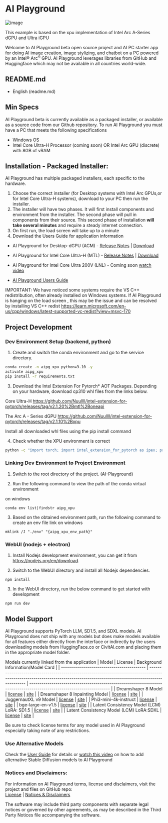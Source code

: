# AI Playground

![image](https://github.com/user-attachments/assets/66086f2c-216e-4a79-8ff9-01e04db7e71d)

This example is based on the xpu implementation of Intel Arc A-Series dGPU and Ultra iGPU

Welcome to AI Playground beta open source project and AI PC starter app for doing AI image creation, image stylizing, and chatbot on a PC powered by an Intel® Arc™ GPU.  AI Playground leverages libraries from GitHub and Huggingface which may not be available in all countries world-wide.

## README.md
- English (readme.md)

## Min Specs
AI Playground beta is currently available as a packaged installer, or available as a source code from our Github repository.  To run AI Playground you must have a PC that meets the following specifications

*	Windows OS
*	Intel Core Ultra-H Processor (coming soon) OR Intel Arc GPU (discrete) with 8GB of vRAM

## Installation - Packaged Installer: 
AI Playground has multiple packaged installers, each specific to the hardware. 
1. Choose the correct installer (for Desktop systems with Intel Arc GPUs,or for Intel Core Ultra-H systems), download to your PC then run the installer.
2. The installer will have two phases.  It will first install components and environment from the installer. The second phase will pull in components from their source. </b >
This second phase of installation **will take several minutes** and require a steady internet connection.
3. On first run, the load screen will take up to a minute
4. Download the Users Guide for application information

*	AI Playground for Desktop-dGPU (ACM) - [Release Notes](https://github.com/intel/AI-Playground/releases/tag/v1.01beta) | [Download](https://github.com/intel/AI-Playground/releases/download/v1.01beta/AI.Playground-v1.01b-Desktop_dGPU.exe) 

*	AI Playground for Intel Core Ultra-H (MTL) - [Release Notes](https://github.com/intel/AI-Playground/releases/tag/v1.01beta.mtl) | [Download](https://github.com/intel/AI-Playground/releases/download/v1.01beta.mtl/AI.Playground-v1.01b-Mobile_MTL-H.exe) 

*	AI Playground for Intel Core Ultra 200V (LNL) - Coming soon  [watch video](https://www.youtube.com/watch?v=zDQn6cIcmKY) 

*	[AI Playground Users Guide](https://github.com/intel/ai-playground/blob/main/AI%20Playground%20Users%20Guide.pdf)

IMPORTANT: We have noticed some systems require the VS C++ redistribution, often already installed on Windows systems. If AI Playground is hanging on the load screen , this may be the issue and can be resolved by installing VS C++ redist https://learn.microsoft.com/en-us/cpp/windows/latest-supported-vc-redist?view=msvc-170

## Project Development
### Dev Environment Setup (backend, python)

1. Create and switch the conda environment and go to the service directory.
```cmd
conda create -n aipg_xpu python=3.10 -y
activate aipg_xpu
pip install -r requirements.txt
```

3. Download the Intel Extension For Pytorch* AOT Packages. Depending on your hardware, download cp310 whl files from the links below.

Core Ultra-H https://github.com/Nuullll/intel-extension-for-pytorch/releases/tag/v2.1.20%2Bmtl%2Boneapi

The Arc A - Series dGPU https://github.com/Nuullll/intel-extension-for-pytorch/releases/tag/v2.1.10%2Bxpu

Install all downloaded whl files using the pip install command

4. Check whether the XPU environment is correct
```cmd
python -c "import torch; import intel_extension_for_pytorch as ipex; print(torch.version); print(ipex.version); [print(f'[{i}]: {torch.xpu.get_device_properties(i)}') for i in range(torch.xpu.device_count())];"
```


### Linking Dev Environment to Project Environment

1. Switch to the root directory of the project. (AI-Playground)

2. Run the following command to view the path of the conda virtual environment

on windows
```
conda env list|findstr aipg_xpu
```

3. Based on the obtained environment path, run the following command to create an env file link
on windows
```
mklink /J "./env" "{aipg_xpu_env_path}"
```

### WebUI (nodejs + electron)

1. Install Nodejs development environment, you can get it from https://nodejs.org/en/download.

2. Switch to the WebUI directory and install all Nodejs dependencies. 
```
npm install
```

3. In the WebUI directory, run the below command to get started with development
```
npm run dev
```

## Model Support
AI Playground supports PyTorch LLM, SD1.5, and SDXL models. AI Playground does not ship with any models but does make  models available for all features either directly from the interface or indirectly by the users downloading models from HuggingFace.co or CivitAI.com and placing them in the appropriate model folder. 

Models currently linked from the application 
| Model                                      | License                                                                                                                                                                      | Background Information/Model Card                                                                                      |
| ------------------------------------------ | ---------------------------------------------------------------------------------------------------------------------------------------------------------------------------- | ---------------------------------------------------------------------------------------------------------------------- |
| Dreamshaper 8 Model                        | [license](https://huggingface.co/spaces/CompVis/stable-diffusion-license)                                             | [site](https://huggingface.co/Lykon/dreamshaper-8)                               |
| Dreamshaper 8 Inpainting Model             | [license](https://huggingface.co/spaces/CompVis/stable-diffusion-license)                                             | [site](https://huggingface.co/Lykon/dreamshaper-8-inpainting)         |
| JuggernautXL v9 Model                      | [license](https://huggingface.co/spaces/CompVis/stable-diffusion-license)                                             | [site](https://huggingface.co/RunDiffusion/Juggernaut-XL-v9)           |
| Phi3-mini-4k-instruct                      | [license](https://huggingface.co/microsoft/Phi-3-mini-4k-instruct/resolve/main/LICENSE)                 | [site](https://huggingface.co/microsoft/Phi-3-mini-4k-instruct)     |
| bge-large-en-v1.5                          | [license](https://huggingface.co/datasets/choosealicense/licenses/blob/main/markdown/mit.md)                 | [site](https://huggingface.co/BAAI/bge-large-en-v1.5)                         |
| Latent Consistency Model (LCM) LoRA: SD1.5 | [license](https://huggingface.co/stabilityai/stable-diffusion-xl-base-1.0/blob/main/LICENSE.md) | [site](https://huggingface.co/latent-consistency/lcm-lora-sdv1-5) |
| Latent Consistency Model (LCM) LoRA:SDXL   | [license](https://huggingface.co/stabilityai/stable-diffusion-xl-base-1.0/blob/main/LICENSE.md) | [site](https://huggingface.co/latent-consistency/lcm-lora-sdxl)     |

Be sure to check license terms for any model used in AI Playground especially taking note of any restrictions.

### Use Alternative Models
Check the [User Guide](https://github.com/intel/ai-playground/blob/main/AI%20Playground%20Users%20Guide.pdf) for details or [watch this video](https://www.youtube.com/watch?v=1FXrk9Xcx2g) on how to add alternative Stable Diffusion models to AI Playground

### Notices and Disclaimers: 
For information on AI Playground terms, license and disclaimers, visit the project and files on GitHub repo:</br >
[License](https://github.com/intel/ai-playground/blob/main/LICENSE) | [Notices & Disclaimers](https://github.com/intel/ai-playground/blob/main/notices-disclaimers.md)

The software may include third party components with separate legal notices or governed by other agreements, as may be described in the Third Party Notices file accompanying the software.

